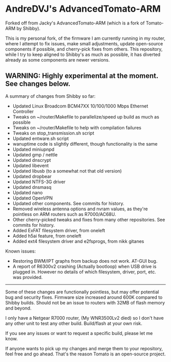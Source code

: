 # AndreDVJ's AdvancedTomato-ARM #

Forked off from Jacky's AdvancedTomato-ARM (which is a fork of Tomato-ARM by Shibby).

This is my personal fork, of the firmware I am currently running in my router, where I attempt to fix issues, make small adjustments, update open-source components if possible, and cherry-pick fixes from others.
This repository, while I try to keep aligned to Shibby's as much as possible, it has diverted already as some components are newer versions.

## WARNING: Highly experimental at the moment. See changes below.

A summary of changes from Shibby so far:

* Updated Linux Broadcom BCM47XX 10/100/1000 Mbps Ethernet Controller
* Tweaks on ~/router/Makefile to parallelize/speed up build as much as possible
* Tweaks on ~/router/Makefile to help with compilation failures
* Tweaks on stop_transmission.sh script
* Updated entware.sh script
* wanuptime code is slightly different, though functionality is the same
* Updated miniupnpd
* Updated gmp / nettle
* Updated dnscrypt
* Updated libevent
* Updated libusb (to a somewhat not that old version)
* Updated dropbear
* Updated NTFS-3G driver
* Updated dnsmasq
* Updated nano
* Updated OpenVPN
* Updated other components. See commits for history.
* Removed wireless antenna options and nvram values, as they're pointless on ARM routers such as R7000/AC68U.
* Other cherry-picked tweaks and fixes from many other repositories. See commits for history.
* Added ExFAT filesystem driver, from oneleft
* Added h5ai feature, from oneleft
* Added ext4 filesystem driver and e2fsprogs, from nikk gitanes

Known issues:

* Restoring BWM/IPT graphs from backup does not work. AT-GUI bug.
* A report of R6300v2 crashing (Actually bootloop) when USB drive is plugged in. However no details of which filesystem, driver, port, etc. was provided.

-------------------------------------------------------------------------------

Some of these changes are functionally pointless, but may offer potential bug and security fixes.
Firmware size increased around 600K compared to Shibby builds. Should not be an issue to routers with 32MB of flash memory and beyond.

I only have a Netgear R7000 router, (My WNR3500Lv2 died) so I don't have any other unit to test any other build. Build/flash at your own risk.

If you see any issues or want to request a specific build, please let me know.

If anyone wants to pick up my changes and merge them to your repository, feel free and go ahead. That's the reason Tomato is an open-source project.